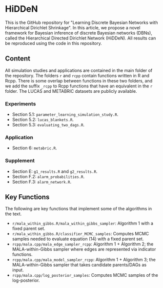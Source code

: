 # HiDDeN
This is the GitHub repository for "Learning Discrete Bayesian Networks with Hierarchical Dirichlet Shrinkage". In this article, we propose a novel framework for Bayesian inference of discrete Bayesian networks (DBNs), called the Hierarchical Directed Dirichlet Network (HiDDeN). All results can be reproduced using the code in this repository. 

## Content
All simulation studies and applications are contained in the main folder of the repository. The folders ```r``` and ```rcpp``` contain functions written in R and Rcpp. There is some overlap between functions in these two folders, and we add the suffix ```_rcpp``` to Rcpp functions that have an equivalent in the ```r``` folder. The LUCAS and METABRIC datasets are publicly available. 

### Experiments
* Section 5.1: ```parameter_learning_simulation_study.R```.
* Section 5.2: ```lucas_blankets.R```.
* Section 5.3: ```evaluating_two_dags.R```.

### Application
* Section 6: ```metabric.R```.

### Supplement
* Section E: ```g1_results.R``` and ```g2_results.R```.
* Section F.2: ```alarm_probabilities.R```.
* Section F.3: ```alarm_network.R```.

## Key Functions
The following are key functions that implement some of the algorithms in the text.
* ```r/mala_within_gibbs.R/mala_within_gibbs_sampler```: Algorithm 1 with a fixed parent set.
* ```r/mala_within_gibbs.R/classifier_MCMC_samples```: Computes MCMC samples needed to evaluate equation (14) with a fixed parent set.
* ```rcpp/mala.cpp/mala_edge_sampler_rcpp```: Algorithm 1 + Algorithm 2; the MALA-within-Gibbs sampler where edges are represented via indicator functions.
* ```rcpp/mala.cpp/mala_model_sampler_rcpp```: Algorithm 1 + Algorithm 3; the MALA-within-Gibbs sampler that takes candidate parents/DAGs as input.
* ```rcpp/mala.cpp/log_posterior_samples```: Computes MCMC samples of the log-posterior.